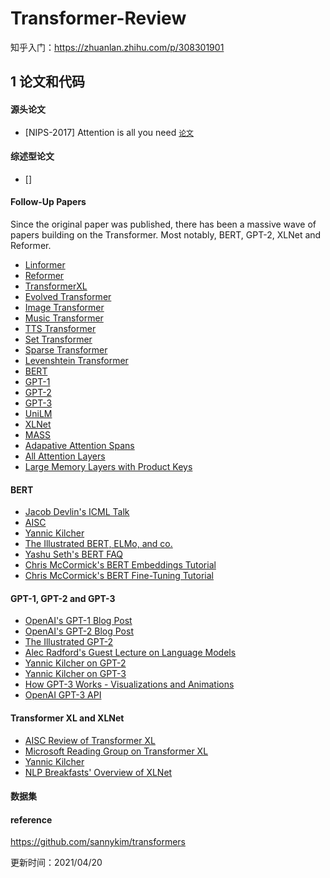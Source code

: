 # Transformer-Review
知乎入门：https://zhuanlan.zhihu.com/p/308301901
## 1 论文和代码

#### 源头论文
- [NIPS-2017] Attention is all you need [`论文`](https://papers.nips.cc/paper/2017/file/3f5ee243547dee91fbd053c1c4a845aa-Paper.pdf)

#### 综述型论文
- [] 

#### Follow-Up Papers
Since the original paper was published, there has been a massive wave of papers building on the Transformer. Most notably, BERT, GPT-2, XLNet and Reformer. 
- [Linformer](https://arxiv.org/abs/2006.04768)
- [Reformer](https://openreview.net/forum?id=rkgNKkHtvB)
- [TransformerXL](https://arxiv.org/abs/1901.02860)
- [Evolved Transformer](https://arxiv.org/abs/1901.11117)
- [Image Transformer](https://arxiv.org/abs/1802.05751)
- [Music Transformer](https://arxiv.org/abs/1809.04281)
- [TTS Transformer](https://arxiv.org/abs/1809.08895)
- [Set Transformer](https://arxiv.org/abs/1810.00825)
- [Sparse Transformer](https://arxiv.org/abs/1904.10509)
- [Levenshtein Transformer](https://arxiv.org/abs/1905.11006)
- [BERT](https://arxiv.org/abs/1810.04805)
- [GPT-1](https://s3-us-west-2.amazonaws.com/openai-assets/research-covers/language-unsupervised/language_understanding_paper.pdf)
- [GPT-2](https://d4mucfpksywv.cloudfront.net/better-language-models/language_models_are_unsupervised_multitask_learners.pdf)
- [GPT-3](https://arxiv.org/abs/2005.14165)
- [UniLM](https://arxiv.org/abs/1905.03197)
- [XLNet](https://arxiv.org/abs/1906.08237)
- [MASS](https://arxiv.org/abs/1905.02450)
- [Adapative Attention Spans](https://arxiv.org/abs/1905.07799)
- [All Attention Layers](https://arxiv.org/abs/1907.01470)
- [Large Memory Layers with Product Keys](https://arxiv.org/abs/1907.05242)

#### BERT
- [Jacob Devlin's ICML Talk](https://videoken.com/embed/uN4PKDp5HOU?tocitem=4)
- [AISC](https://www.youtube.com/watch?v=BhlOGGzC0Q0)
- [Yannic Kilcher](https://www.youtube.com/watch?v=-9evrZnBorM)
- [The Illustrated BERT, ELMo, and co.](http://jalammar.github.io/illustrated-bert/)
- [Yashu Seth's BERT FAQ](https://yashuseth.blog/2019/06/12/bert-explained-faqs-understand-bert-working/)
- [Chris McCormick's BERT Embeddings Tutorial](https://mccormickml.com/2019/05/14/BERT-word-embeddings-tutorial/)
- [Chris McCormick's BERT Fine-Tuning Tutorial](https://mccormickml.com/2019/07/22/BERT-fine-tuning/)

#### GPT-1, GPT-2 and GPT-3
- [OpenAI's GPT-1 Blog Post](https://openai.com/blog/language-unsupervised/)
- [OpenAI's GPT-2 Blog Post](https://openai.com/blog/better-language-models/)
- [The Illustrated GPT-2](https://jalammar.github.io/illustrated-gpt2/)
- [Alec Radford's Guest Lecture on Language Models](https://www.youtube.com/watch?v=GEtbD6pqTTE&t=2057s)
- [Yannic Kilcher on GPT-2](https://www.youtube.com/watch?v=u1_qMdb0kYU)
- [Yannic Kilcher on GPT-3](https://www.youtube.com/watch?v=SY5PvZrJhLE)
- [How GPT-3 Works - Visualizations and Animations](https://jalammar.github.io/how-gpt3-works-visualizations-animations/)
- [OpenAI GPT-3 API](https://openai.com/blog/openai-api/)

#### Transformer XL and XLNet
- [AISC Review of Transformer XL](https://www.youtube.com/watch?v=cXZ9YBqH3m0&t=2226s)
- [Microsoft Reading Group on Transformer XL](https://www.youtube.com/watch?v=cXZ9YBqH3m0&t=2226s)
- [Yannic Kilcher](https://www.youtube.com/watch?v=H5vpBCLo74U)
- [NLP Breakfasts' Overview of XLNet](https://www.youtube.com/watch?v=cXZ9YBqH3m0&t=2226s)

#### 数据集

#### reference
https://github.com/sannykim/transformers


更新时间：2021/04/20
